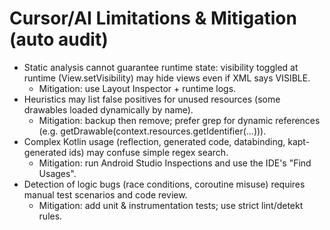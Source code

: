 # Cursor/AI Limitations & Mitigation (auto audit)
- Static analysis cannot guarantee runtime state: visibility toggled at runtime (View.setVisibility) may hide views even if XML says VISIBLE.
  * Mitigation: use Layout Inspector + runtime logs.
- Heuristics may list false positives for unused resources (some drawables loaded dynamically by name).
  * Mitigation: backup then remove; prefer grep for dynamic references (e.g. getDrawable(context.resources.getIdentifier(...))).
- Complex Kotlin usage (reflection, generated code, databinding, kapt-generated ids) may confuse simple regex search.
  * Mitigation: run Android Studio Inspections and use the IDE's "Find Usages".
- Detection of logic bugs (race conditions, coroutine misuse) requires manual test scenarios and code review.
  * Mitigation: add unit & instrumentation tests; use strict lint/detekt rules.
